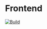 # Frontend
[![Build](https://github.com/tinusweber/Kwetter/actions/workflows/nodejs.yml/badge.svg?branch=main)](https://github.com/tinusweber/Kwetter/actions/workflows/nodejs.yml)
